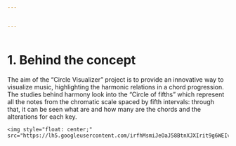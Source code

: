 ```yaml
---


---
```


<p><strong><img src="https://lh4.googleusercontent.com/Tq5zfO-0Wfm0y2VQzdEZ4B3yFzLiMz5YeMgek8UbY88dmU6Y0zwy50HoO8iyj_HwzsB8E3U_7eMI_8JnS70VDPIm_HAX8a__U4fW1apXyWWnfSL-M8eUDKf-5IK48wkZ2lJkVby8" alt=""></strong></p>
<h1 id="behind-the-concept">1. Behind the concept</h1>
<p>The aim of the “Circle Visualizer” project is to provide an innovative way to visualize music, highlighting the harmonic relations in a chord progression. The studies behind harmony look into the “Circle of fifths” which represent all the notes from the chromatic scale spaced by fifth intervals: through that, it can be seen what are and how many are the chords and the alterations for each key.</p>
<pre><code>&lt;img style="float: center;" src="https://lh5.googleusercontent.com/irfhMsmiJeOaJ58BtnXJXIrit9g6WEIvSeAgEGPrOLhpCt1TokSz0ZN1Ij8w8EvTrXmzTAybD6QL3xgmi2JqtalOrG1Mf8xxcrEkYjyiCuQQC9Tm00EfvkPII97Km8iuVDD07vW8"&gt;
</code></pre>

